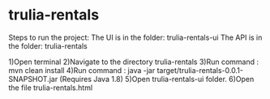 # trulia-rentals

Steps to run the project:
The UI is in the folder: trulia-rentals-ui
The API is in the folder: trulia-rentals

1)Open terminal
2)Navigate to the directory trulia-rentals
3)Run command : mvn clean install
4)Run command : java -jar target/trulia-rentals-0.0.1-SNAPSHOT.jar (Requires Java 1.8)
5)Open trulia-rentals-ui folder.
6)Open the file trulia-rentals.html

